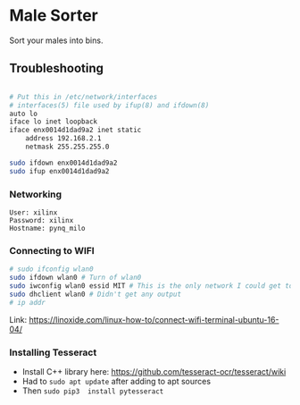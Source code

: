 # Male Sorter

Sort your males into bins.

## Troubleshooting
```bash

# Put this in /etc/network/interfaces
# interfaces(5) file used by ifup(8) and ifdown(8)
auto lo
iface lo inet loopback
iface enx0014d1dad9a2 inet static
    address 192.168.2.1
    netmask 255.255.255.0

sudo ifdown enx0014d1dad9a2
sudo ifup enx0014d1dad9a2
```

### Networking
```
User: xilinx
Password: xilinx
Hostname: pynq_milo
```

### Connecting to WIFI
```bash
# sudo ifconfig wlan0
sudo ifdown wlan0 # Turn of wlan0
sudo iwconfig wlan0 essid MIT # This is the only network I could get to work
sudo dhclient wlan0 # Didn't get any output
# ip addr
```

Link: https://linoxide.com/linux-how-to/connect-wifi-terminal-ubuntu-16-04/

### Installing Tesseract
- Install C++ library here: https://github.com/tesseract-ocr/tesseract/wiki
- Had to ```sudo apt update``` after adding to apt sources
- Then ```sudo pip3  install pytesseract```